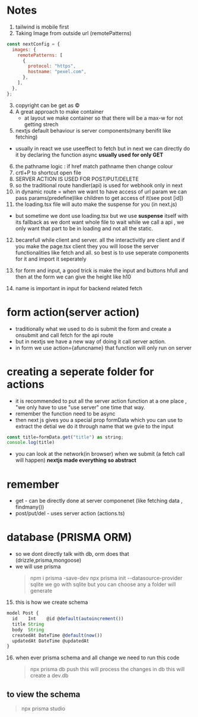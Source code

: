 # Notes

1. tailwind is mobile first
2. Taking Image from outside url (remotePatterns)

```js
const nextConfig = {
  images: {
    remotePatterns: [
      {
        protocol: "https",
        hostname: "pexel.com",
      },
    ],
  },
};
```

3. copyright can be get as &copy;
4. A great approach to make container
   - at layout we make container so that there will be a max-w for not getting strech
5. nextjs default behaviour is server components(many benifit like fetching)

- usually in react we use useeffect to fetch but in next we can directly do it by declaring the function async
  **usually used for only GET**

6. the pathname logic : if href match pathname then change colour
7. crtl+P to shortcut open file
8. SERVER ACTION IS USED FOR POST/PUT/DELETE
9. so the traditional route handler(api) is used for webhook only in next
10. in dynamic route = when we want to have access of url param we can pass
    params(predefine)like children to get access of it(see post [id])
11. the loading.tsx file will auto make the suspense for you (in next.js)

- but sometime we dont use loading.tsx but we use **suspense** itself with its fallback
  as we dont want whole file to wait while we call a api , we only want that part to be in
  loading and not all the static.

12. becarefull while client and server.
    all the interactivitly are client and if you make the page.tsx client they you will loose the server functionalities like fetch and all. so best is to use seperate components for it and import it seperately

13. for form and input, a good trick is make the input and buttons hfull and then at the form we can give the height like h10
14. name is important in input for backend related fetch

# form action(server action)

- traditionally what we used to do is submit the form and create a onsubmit and call fetch for the api route
- but in nextjs we have a new way of doing it call server action.
- in form we use action={afuncname} that function will only run on server

# creating a seperate folder for actions

- it is recommended to put all the server action function at a one place , "we only have to use "use server" one time that way.
- remember the function need to be async
- then next js gives you a special prop formData
  which you can use to extract the detial
  we do it through name that we gvie to the input

```js
const title=formData.get("title") as string;
console.log(title)
```

- you can look at the network(in browser) when we submit (a fetch call will happen)
  **nextjs made everything so abstract**

# remember

- get - can be directly done at server componenet (like fetching data , findmany())
- post/put/del - uses server action (actions.ts)

# database (PRISMA ORM)

- so we dont directly talk with db, orm does that (drizzle,prisma,mongoose)
- we will use prisma
  > npm i prisma -save-dev
  > npx prisma init --datasource-provider sqlite
  > we go with sqlite but you can choose any
  > a folder will generate

15. this is how we create schema

```js
model Post {
  id    Int    @id @default(autoincrement())
  title String
  body  String
  createdAt DateTime @default(now())
  updatedAt DateTime @updatedAt
}
```

16. when ever prisma schema and all change we need to run this code
    > npx prisma db push
    > this will process the changes in db
    > this will create a dev.db

## to view the schema

> npx prisma studio
